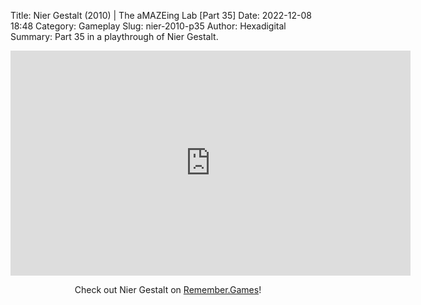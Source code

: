 Title: Nier Gestalt (2010) | The aMAZEing Lab [Part 35]
Date: 2022-12-08 18:48
Category: Gameplay
Slug: nier-2010-p35
Author: Hexadigital
Summary: Part 35 in a playthrough of Nier Gestalt.

<center><iframe src="https://www.youtube.com/embed/aIKa_N8ftEo?feature=oembed" allow="accelerometer; autoplay; encrypted-media; gyroscope; picture-in-picture" width="640" height="360" frameborder="0"></iframe>

Check out Nier Gestalt on [Remember.Games](https://remember.games/game/2307/nier/)!</center>

